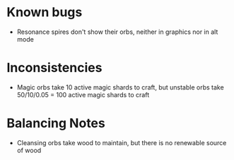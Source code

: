 # Known bugs

* Resonance spires don't show their orbs, neither in graphics nor in alt mode

# Inconsistencies

* Magic orbs take 10 active magic shards to craft, but unstable orbs take 50/10/0.05 = 100 active magic shards to craft

# Balancing Notes

* Cleansing orbs take wood to maintain, but there is no renewable source of wood

